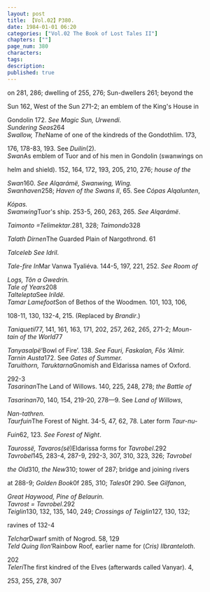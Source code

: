 ```yaml
---
layout: post
title: 【Vol.02】P380.
date: 1984-01-01 06:20
categories: ["Vol.02 The Book of Lost Tales II"]
chapters: [""]
page_num: 380
characters: 
tags: 
description: 
published: true
---
```


<p style="text-indent: 0;">
on 281, 286; dwelling of 255, 276; Sun-dwellers 261; beyond the
</p>

Sun 162, West of the Sun 271-2; an emblem of the King's House in

Gondolin 172. <I>See Magic Sun, Urwendi.<BR>Sundering Seas</I>264<BR><I>Swallow, The</I>Name of one of the kindreds of the Gondothlim. 173,

176, 178-83, 193. See <I>Duilin</I>(2).<BR><I>Swan</I>As emblem of Tuor and of his men in Gondolin (swanwings on

helm and shield). 152, 164, 172, 193, 205, 210, 276; <I>house of the</I>

<I>Swan</I>160. <I>See Alqarámë, Swanwing, Wing.<BR>Swanhaven</I>258; <I>Haven of the Swans II</I>, 65. See <I>Cópas Alqalunten</I>,

<I>Kópas.<BR>Swanwing</I>Tuor's ship. 253-5, 260, 263, 265. <I>See Alqarámë</I>.

<I>Taimonto     =Telimektar</I>.281, 328; <I>Taimondo</I>328

<I>Talath Dirnen</I>The Guarded Plain of Nargothrond. 61

<I>Talceleb     See Idril</I>.

<I>Tale-fire     In</I>Mar Vanwa Tyaliéva. 144-5, 197, 221, 252. <I>See Room of</I>

<I>Logs, Tôn a Gwedrin.<BR>Tale of Years</I>208<BR><I>Taltelepta</I>See <I>Irildë.<BR>Tamar Lamefoot</I>Son of Bethos of the Woodmen.   101, 103, 106,

108-11, 130, 132-4, 215. (Replaced by <I>Brandir</I>.)

<I>Taniquetil</I>77, 141, 161, 163, 171, 202, 257, 262, 265, 271-2; <I>Moun- <BR>tain of the World</I>77

<I>Tanyasalpë</I>‘Bowl of Fire’. 138. <I>See Fauri, Faskalan, Fôs ‘Almir.<BR>Tarnin Austa</I>172. See <I>Gates of Summer.<BR>Taruithorn,  Taruktarna</I>Gnomish and Eldarissa names of Oxford.

292-3<BR><I>Tasarinan</I>The Land of Willows.  140, 225, 248, 278; <I>the Battle of</I>

<I>Tasarinan</I>70, 140, 154, 219-20, 278—9. See <I>Land of Willows</I>,

<I>Nan-tathren.<BR>Taurfuin</I>The Forest of Night. 34-5, 47, 62, 78. Later form <I>Taur-nu-</I>

<I>Fuin</I>62, 123. <I>See Forest of Night</I>.

<I>Taurossë, Tavaros(së</I>)Eldarissa forms for <I>Tavrobel</I>.292<BR><I>Tavrobel</I>145, 283-4, 287-9, 292-3, 307, 310, 323, 326; <I>Tavrobel</I>

<I>the Old</I>310, <I>the New</I>310; tower of 287; bridge and joining rivers

at 288-9; <I>Golden Book</I>0f 285, 310; <I>Tales</I>0f 290. See <I>Gilfanon</I>,

<I>Great Haywood, Pine of Belaurin.<BR>Tavrost     = Tavrobel</I>.292<BR><I>Teiglin</I>130, 132, 135, 140, 249; <I>Crossings of Teiglin</I>127, 130, 132;

ravines of 132-4

<I>Telchar</I>Dwarf smith of Nogrod. 58, 129<BR><I>Teld Quing Ilon</I>‘Rainbow Roof, earlier name for (<I>Cris) Ilbranteloth</I>.

202<BR><I>Teleri</I>The first kindred of the Elves (afterwards called Vanyar). 4,

253, 255, 278, 307

